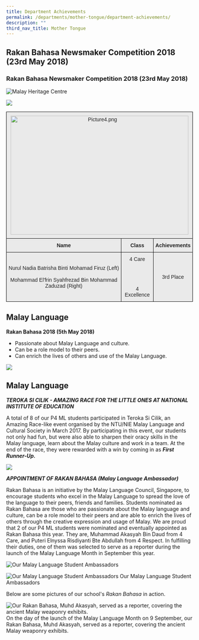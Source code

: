 ```yaml
---
title: Department Achievements
permalink: /departments/mother-tongue/department-achievements/
description: ""
third_nav_title: Mother Tongue
---
```

Rakan Bahasa Newsmaker Competition 2018 (23rd May 2018)
-------------------------------------------------------

  

### Rakan Bahasa Newsmaker Competition 2018 (23rd May 2018)

![Malay Heritage Centre](/images/Picture1.jpg)

![](/images/Picture2.png)

<style type="text/css">
.tg  {border-collapse:collapse;border-spacing:0;}
.tg td{border-color:black;border-style:solid;border-width:1px;font-family:Arial, sans-serif;font-size:14px;
  overflow:hidden;padding:10px 5px;word-break:normal;}
.tg th{border-color:black;border-style:solid;border-width:1px;font-family:Arial, sans-serif;font-size:14px;
  font-weight:normal;overflow:hidden;padding:10px 5px;word-break:normal;}
.tg .tg-n4qt{background-color:#EAEAEA;color:#222;font-weight:bold;text-align:center;vertical-align:top}
.tg .tg-ii8k{background-color:#EAEAEA;color:#222;text-align:center;vertical-align:top}
.tg .tg-ku5w{background-color:#EAEAEA;color:#222;text-align:center;vertical-align:middle}
</style>
<table class="tg">
<thead>
  <tr>
    <th class="tg-ii8k" colspan="3"><img src="/images/Picture4.png" alt="Picture4.png" width="480" height="320"></th>
  </tr>
</thead>
<tbody>
  <tr>
    <td class="tg-n4qt">Name</td>
    <td class="tg-n4qt">Class</td>
    <td class="tg-n4qt">Achievements</td>
  </tr>
  <tr>
    <td class="tg-ku5w"><span style="color:#222;background-color:#EAEAEA">Nurul Nadia Batrisha Binti Mohamad Firuz (Left)</span><br><br><span style="color:#222;background-color:#EAEAEA">Mohammad El'frin Syahfrezad Bin Mohammad Zaduzad (Right)</span><br></td>
    <td class="tg-ku5w"><span style="color:#222;background-color:#EAEAEA">4 Care</span><br><br><br><br><br><span style="color:#222;background-color:#EAEAEA"> 4 Excellence</span><br></td>
    <td class="tg-ku5w"><span style="color:#222;background-color:#EAEAEA">3rd Place</span></td>
  </tr>
</tbody>
</table>

Malay Language
--------------

  

**Rakan Bahasa 2018 (5th May 2018)**

  

*   Passionate about Malay Language and culture.
*   Can be a role model to their peers.
*   Can enrich the lives of others and use of the Malay Language.

![](/images/Picture5.png)

Malay Language
--------------

  

**_TEROKA SI CILIK - AMAZING RACE FOR THE LITTLE ONES AT NATIONAL INSTITUTE OF EDUCATION_**

A total of 8 of our P4 ML students participated in Teroka Si Cilik, an Amazing Race-like event organised by the NTU/NIE Malay Language and Cultural Society in March 2017. By participating in this event, our students not only had fun, but were also able to sharpen their oracy skills in the Malay language, learn about the Malay culture and work in a team. At the end of the race, they were rewarded with a win by coming in as _**First Runner-Up.**_

![](/images/Picture6.png)

**_APPOINTMENT OF RAKAN BAHASA (Malay Language Ambassador)_**

Rakan Bahasa is an initiative by the Malay Language Council, Singapore, to encourage students who excel in the Malay Language to spread the love of the language to their peers, friends and families. Students nominated as Rakan Bahasa are those who are passionate about the Malay language and culture, can be a role model to their peers and are able to enrich the lives of others through the creative expression and usage of Malay. We are proud that 2 of our P4 ML students were nominated and eventually appointed as Rakan Bahasa this year. They are, Muhammad Akasyah Bin Daud from 4 Care, and Puteri Elnyssa Risdiyanti Bte Abdullah from 4 Respect. In fulfilling their duties, one of them was selected to serve as a reporter during the launch of the Malay Language Month in September this year.

![Our Malay Language Student Ambassadors](/images/Picture7.png)

![Our Malay Language Student Ambassadors](/images/Picture8.png)
Our Malay Language Student Ambassadors

Below are some pictures of our school's _Rakan Bahasa_ in action.

![Our Rakan Bahasa, Muhd Akasyah, served as a reporter, covering the ancient Malay weaponry exhibits.](/images/Picture9.png)
On the day of the launch of the Malay Language Month on 9 September, our Rakan Bahasa,  Muhd Akasyah, served as a reporter, covering the ancient Malay weaponry exhibits.